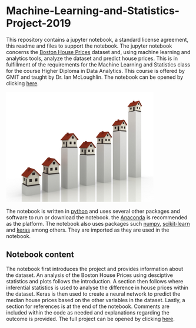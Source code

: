 # Machine-Learning-and-Statistics-Project-2019


This repository contains a jupyter notebook, a standard license agreement, this readme and files to support the notebook. The jupyter notebook  concerns the [Boston House Prices](https://www.cs.toronto.edu/~delve/data/boston/bostonDetail.html) dataset and, using machine learning and analytics tools, analyze the dataset and predict house prices. This is in fulfillment of the requirements for the Machine Learning and Statistics class for the course Higher Diploma in Data Analytics. This course is offered by GMIT and taught by Dr. Ian McLoughlin. The notebook can be opened by clicking [here](https://github.com/NurseQ/Machine-Learning-and-Statistics-Project-2019/blob/master/Machine-Learning-and-Statistics-Project.ipynb).  

<img src = https://github.com/NurseQ/Machine-Learning-and-Statistics-Project-2019/blob/master/housechart.jpg width = "400">

The notebook is written in [python](https://www.python.org/) and uses several other packages and software to run or download the notebook. the [Anaconda](https://www.anaconda.com/) is recommended as the platform. The notebook also uses packages such [numpy](https://numpy.org/), [scikit-learn](https://scikit-learn.org/stable/index.html) and [keras](https://keras.io/) among others. They are imported as they are used in the notebook. 

## Notebook content
The notebook first introduces the project and provides information about the dataset. An analysis of the Boston House Prices using desciptive statistics and plots follows the introduction. A section then follows where inferential statistics is used to analyse the difference in house prices within the dataset. Keras is then used to create a neural network to predict the median house prices based on the other variables in the dataset. Lastly, a section for references is at the end of the notebook. Comments are included within the code as needed and explanations regarding the outcome is provided. The full project can be opened by clicking [here](https://github.com/NurseQ/Machine-Learning-and-Statistics-Project-2019/blob/master/Machine-Learning-and-Statistics-Project.ipynb). 
